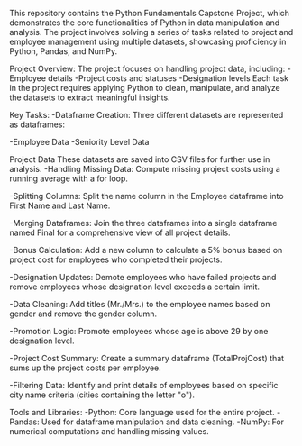 This repository contains the Python Fundamentals Capstone Project, which demonstrates the core functionalities of Python in data manipulation and analysis. The project involves solving a series of tasks related to project and employee management using multiple datasets, showcasing proficiency in Python, Pandas, and NumPy.

Project Overview:
The project focuses on handling project data, including:
-Employee details
-Project costs and statuses
-Designation levels
Each task in the project requires applying Python to clean, manipulate, and analyze the datasets to extract meaningful insights.

Key Tasks:
-Dataframe Creation: Three different datasets are represented as dataframes:

-Employee Data
-Seniority Level Data

Project Data These datasets are saved into CSV files for further use in analysis.
-Handling Missing Data: Compute missing project costs using a running average with a for loop.

-Splitting Columns: Split the name column in the Employee dataframe into First Name and Last Name.

-Merging Dataframes: Join the three dataframes into a single dataframe named Final for a comprehensive view of all project details.

-Bonus Calculation: Add a new column to calculate a 5% bonus based on project cost for employees who completed their projects.

-Designation Updates: Demote employees who have failed projects and remove employees whose designation level exceeds a certain limit.

-Data Cleaning: Add titles (Mr./Mrs.) to the employee names based on gender and remove the gender column.

-Promotion Logic: Promote employees whose age is above 29 by one designation level.

-Project Cost Summary: Create a summary dataframe (TotalProjCost) that sums up the project costs per employee.

-Filtering Data: Identify and print details of employees based on specific city name criteria (cities containing the letter "o").

Tools and Libraries:
-Python: Core language used for the entire project.
-Pandas: Used for dataframe manipulation and data cleaning.
-NumPy: For numerical computations and handling missing values.
